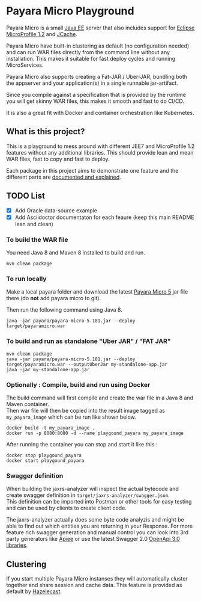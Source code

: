 # Payara Micro Playground
Payara Micro is a small [Java EE](http://www.oracle.com/technetwork/java/javaee/tech/index-jsp-142185.html) server 
that also includes support for [Eclipse MicroProfile 1.2](https://projects.eclipse.org/projects/technology.microprofile) 
and [JCache](https://www.jcp.org/en/jsr/detail?id=107).

Payara Micro have built-in clustering as default (no configuration needed) and can run WAR files directly
from the command line without any installation.  This makes it suitable for fast deploy cycles and running
MicroServices.

Payara Micro also supports creating a Fat-JAR / Uber-JAR, bundling both the appserver and your application(s)
in a single runnable jar-artifact.

Since you compile against a specification that is provided by the runtime you will get skinny WAR files,
this makes it smooth and fast to do CI/CD. 

It is also a great fit with Docker and container orchestration like Kubernetes.

## What is this project?
This is a playground to mess around with different JEE7 and MicroProfile 1.2 features without any
additional libraries.  This should provide lean and mean WAR files, fast to copy and fast to deploy.

Each package in this project aims to demonstrate one feature and the different parts are [documented and explained](doc/index.adoc).

## TODO List
- [x] Add Oracle data-source example
- [x] Add Asciidoctor documentaton for each feaure (keep this main README lean and clean)

### To build the WAR file
You need Java 8 and Maven 8 installed to build and run.
```
mvn clean package
```

### To run locally
Make a local payara folder and download the latest [Payara Micro 5](https://www.payara.fish/payara_micro) jar file there (do **not** add payara micro to git). 

Then run the following command using Java 8.
```
java -jar payara/payara-micro-5.181.jar --deploy target/payaramicro.war
```

### To build and run as standalone "Uber JAR" / "FAT JAR"
```
mvn clean package
java -jar payara/payara-micro-5.181.jar --deploy target/payaramicro.war --outputUberJar my-standalone-app.jar
java -jar my-standalone-app.jar
```

### Optionally : Compile, build and run using Docker
The build command will first compile and create the war file in a Java 8 and Maven container.  
Then war file will then be copied into the result image tagged as `my_payara_image` which can be run like shown below.
```
docker build -t my_payara_image .
docker run -p 8080:8080 -d --name playgound_payara my_payara_image
```

After running the container you can stop and start it like this :
```
docker stop playgound_payara
docker start playgound_payara
```

### Swagger definition
When building the jaxrs-analyzer will inspect the actual bytecode and create swagger definition in `target/jaxrs-analyzer/swagger.json`.  
This definition can be imported into Postman or other tools for easy testing and can be used by clients to create client code.

The jaxrs-analyzer actually does some byte code analyzis and might be able to find out which entities you are
returning in your Response.   For more feature rich swagger generation and manual control you can look into 3rd party
generators like [Apiee](https://github.com/phillip-kruger/apiee/wiki) or use the latest Swagger 2.0 
[OpenApi 3.0 libraries](https://github.com/frantuma/swagger-core/wiki/Swagger-2.X---Getting-started). 


## Clustering
If you start multiple Payara Micro instanses they will automatically cluster together and share
session and cache data.  This feature is provided as default by [Hazelecast](https://hazelcast.org).